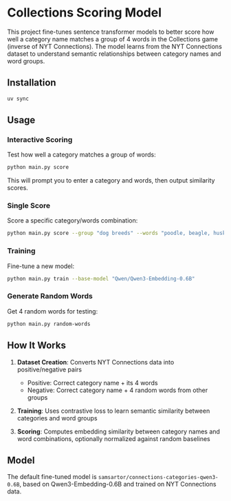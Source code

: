 # Collections Scoring Model

This project fine-tunes sentence transformer models to better score how well a category name matches a group of 4 words in the Collections game (inverse of NYT Connections). The model learns from the NYT Connections dataset to understand semantic relationships between category names and word groups.

## Installation

```bash
uv sync
```

## Usage

### Interactive Scoring

Test how well a category matches a group of words:

```bash
python main.py score
```

This will prompt you to enter a category and words, then output similarity scores.

### Single Score

Score a specific category/words combination:

```bash
python main.py score --group "dog breeds" --words "poodle, beagle, husky, terrier"
```

### Training

Fine-tune a new model:

```bash
python main.py train --base-model "Qwen/Qwen3-Embedding-0.6B"
```

### Generate Random Words

Get 4 random words for testing:

```bash
python main.py random-words
```

## How It Works

1. **Dataset Creation**: Converts NYT Connections data into positive/negative pairs
   - Positive: Correct category name + its 4 words
   - Negative: Correct category name + 4 random words from other groups

2. **Training**: Uses contrastive loss to learn semantic similarity between categories and word groups

3. **Scoring**: Computes embedding similarity between category names and word combinations, optionally normalized against random baselines

## Model

The default fine-tuned model is `samsartor/connections-categories-qwen3-0.6B`, based on Qwen3-Embedding-0.6B and trained on NYT Connections data.
